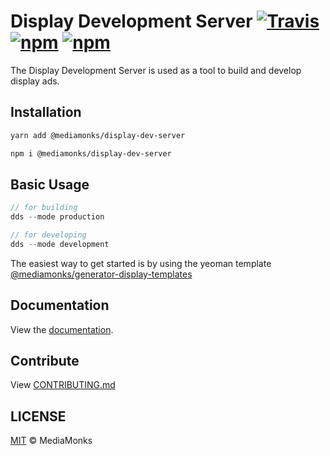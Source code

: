 # Display Development Server [![Travis](https://img.shields.io/travis/mediamonks/richmedia-temple-server.svg)](https://travis-ci.org/mediamonks/richmedia-temple-server) [![npm](https://img.shields.io/npm/v/@mediamonks/richmedia-temple-server.svg?maxAge=2592000)](https://www.npmjs.com/package/@mediamonks/richmedia-temple-server) [![npm](https://img.shields.io/npm/dm/@mediamonks/richmedia-temple-server.svg?maxAge=2592000)](https://www.npmjs.com/package/@mediamonks/richmedia-temple-server)

The Display Development Server is used as a tool to build and develop display ads.

## Installation

```sh
yarn add @mediamonks/display-dev-server
```

```sh
npm i @mediamonks/display-dev-server
```

## Basic Usage

```js
// for building
dds --mode production

// for developing
dds --mode development
```

The easiest way to get started is by using the yeoman template [@mediamonks/generator-display-templates](https://github.com/mediamonks/generator-display-templates)

## Documentation

View the [documentation](https://mediamonks.github.io/display-advertising-docs/).

## Contribute

View [CONTRIBUTING.md](./CONTRIBUTING.md)

## LICENSE

[MIT](./LICENSE) © MediaMonks
